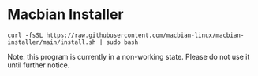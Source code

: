 # Macbian Installer
```
curl -fsSL https://raw.githubusercontent.com/macbian-linux/macbian-installer/main/install.sh | sudo bash
```
Note: this program is currently in a non-working state. Please do not use it until further notice.